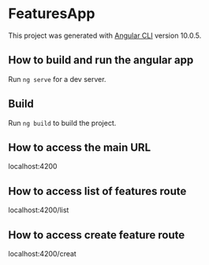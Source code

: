 # FeaturesApp

This project was generated with [Angular CLI](https://github.com/angular/angular-cli) version 10.0.5.

## How to build and run the angular app

Run `ng serve` for a dev server. 


## Build

Run `ng build` to build the project. 

## How to access the main URL

localhost:4200

## How to access list of features route

localhost:4200/list

## How to access create feature route

localhost:4200/creat

